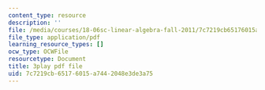 ```yaml
---
content_type: resource
description: ''
file: /media/courses/18-06sc-linear-algebra-fall-2011/7c7219cb65176015a7442048e3de3a75_cfn2ZUuWPd0.pdf
file_type: application/pdf
learning_resource_types: []
ocw_type: OCWFile
resourcetype: Document
title: 3play pdf file
uid: 7c7219cb-6517-6015-a744-2048e3de3a75
---
```

